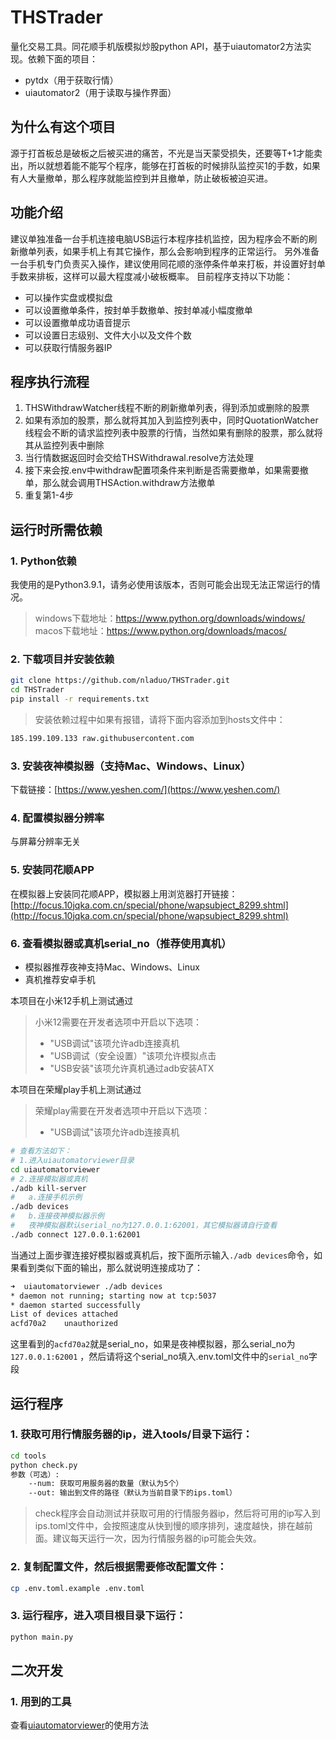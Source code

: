 # THSTrader
量化交易工具。同花顺手机版模拟炒股python API，基于uiautomator2方法实现。依赖下面的项目：
* pytdx（用于获取行情）
* uiautomator2（用于读取与操作界面）

## 为什么有这个项目
源于打首板总是破板之后被买进的痛苦，不光是当天蒙受损失，还要等T+1才能卖出，所以就想着能不能写个程序，能够在打首板的时候排队监控买1的手数，如果有人大量撤单，那么程序就能监控到并且撤单，防止破板被迫买进。

## 功能介绍
建议单独准备一台手机连接电脑USB运行本程序挂机监控，因为程序会不断的刷新撤单列表，如果手机上有其它操作，那么会影响到程序的正常运行。
另外准备一台手机专门负责买入操作，建议使用同花顺的涨停条件单来打板，并设置好封单手数来排板，这样可以最大程度减小破板概率。
目前程序支持以下功能：

* 可以操作实盘或模拟盘
* 可以设置撤单条件，按封单手数撤单、按封单减小幅度撤单
* 可以设置撤单成功语音提示
* 可以设置日志级别、文件大小以及文件个数
* 可以获取行情服务器IP

## 程序执行流程
1. THSWithdrawWatcher线程不断的刷新撤单列表，得到添加或删除的股票
2. 如果有添加的股票，那么就将其加入到监控列表中，同时QuotationWatcher线程会不断的请求监控列表中股票的行情，当然如果有删除的股票，那么就将其从监控列表中删除
3. 当行情数据返回时会交给THSWithdrawal.resolve方法处理
4. 接下来会按.env中withdraw配置项条件来判断是否需要撤单，如果需要撤单，那么就会调用THSAction.withdraw方法撤单
5. 重复第1-4步

## 运行时所需依赖
### 1. Python依赖
我使用的是Python3.9.1，请务必使用该版本，否则可能会出现无法正常运行的情况。
> windows下载地址：https://www.python.org/downloads/windows/
> macos下载地址：https://www.python.org/downloads/macos/

### 2. 下载项目并安装依赖
``` bash
git clone https://github.com/nladuo/THSTrader.git
cd THSTrader
pip install -r requirements.txt
```
> 安装依赖过程中如果有报错，请将下面内容添加到hosts文件中：
```bash
185.199.109.133 raw.githubusercontent.com
```

### 3. 安装夜神模拟器（支持Mac、Windows、Linux）
下载链接：[https://www.yeshen.com/](https://www.yeshen.com/)

### 4. 配置模拟器分辨率
与屏幕分辨率无关

### 5. 安装同花顺APP
在模拟器上安装同花顺APP，模拟器上用浏览器打开链接：[http://focus.10jqka.com.cn/special/phone/wapsubject_8299.shtml](http://focus.10jqka.com.cn/special/phone/wapsubject_8299.shtml) 

### 6. 查看模拟器或真机serial_no（推荐使用真机）
* 模拟器推荐夜神支持Mac、Windows、Linux 
* 真机推荐安卓手机

本项目在小米12手机上测试通过
> 小米12需要在开发者选项中开启以下选项：
> * "USB调试"该项允许adb连接真机
> * "USB调试（安全设置）"该项允许模拟点击
> * "USB安装"该项允许真机通过adb安装ATX

本项目在荣耀play手机上测试通过
> 荣耀play需要在开发者选项中开启以下选项：
> * "USB调试"该项允许adb连接真机

```bash
# 查看方法如下：
# 1.进入uiautomatorviewer目录
cd uiautomatorviewer
# 2.连接模拟器或真机
./adb kill-server
#   a.连接手机示例
./adb devices
#   b.连接夜神模拟器示例
#   夜神模拟器默认serial_no为127.0.0.1:62001，其它模拟器请自行查看
./adb connect 127.0.0.1:62001
```
当通过上面步骤连接好模拟器或真机后，按下面所示输入`./adb devices`命令，如果看到类似下面的输出，那么就说明连接成功了：
```bash
➜  uiautomatorviewer ./adb devices
* daemon not running; starting now at tcp:5037
* daemon started successfully
List of devices attached
acfd70a2	unauthorized
```
这里看到的`acfd70a2`就是serial_no，如果是夜神模拟器，那么serial_no为`127.0.0.1:62001`
，然后请将这个serial_no填入.env.toml文件中的`serial_no`字段

## 运行程序
### 1. 获取可用行情服务器的ip，进入tools/目录下运行：
``` bash
cd tools
python check.py
参数（可选）:
    --num: 获取可用服务器的数量（默认为5个）
    --out: 输出到文件的路径（默认为当前目录下的ips.toml）
```
> check程序会自动测试并获取可用的行情服务器ip，然后将可用的ip写入到ips.toml文件中，会按照速度从快到慢的顺序排列，速度越快，排在越前面。建议每天运行一次，因为行情服务器的ip可能会失效。

### 2. 复制配置文件，然后根据需要修改配置文件：
``` bash
cp .env.toml.example .env.toml
```

### 3. 运行程序，进入项目根目录下运行：
``` bash
python main.py
```

## 二次开发
### 1. 用到的工具
查看[uiautomatorviewer](uiautomatorviewer/README.md)的使用方法

